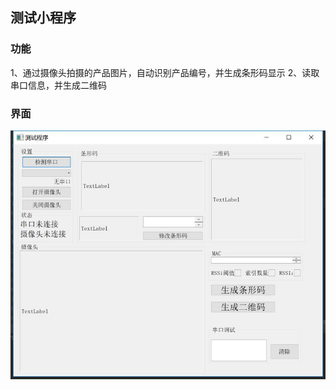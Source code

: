 ## 测试小程序
### 功能

1、通过摄像头拍摄的产品图片，自动识别产品编号，并生成条形码显示
2、读取串口信息，并生成二维码

### 界面
![测试小程序](https://github.com/HJiaoBME/AppletsPyQT/blob/master/%E6%B5%8B%E8%AF%95%E7%A8%8B%E5%BA%8F.jpg)
